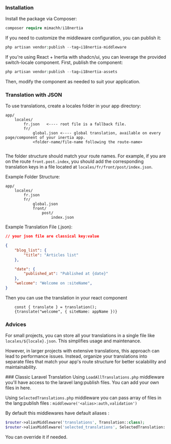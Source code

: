 ### Installation

Install the package via Composer:
```php
composer require mimachh/i18nertia
```


If you need to customize the middleware configuration, you can publish it:

```php
php artisan vendor:publish --tag=i18nertia-middleware

```

If you're using React + Inertia with shadcn/ui, you can leverage the provided switch-locale component. First, publish the component:
```php
php artisan vendor:publish --tag=i18nertia-assets

```
Then, modify the component as needed to suit your application.


### Translation with JSON
To use translations, create a locales folder in your app directory:
```
app/
    locales/
        fr.json   <---- root file is a fallback file. 
        fr/
            global.json <---- global translation, available on every page/component of your inertia app.
            <folder-name/file-name following the route-name>
               
```

The folder structure should match your route names. For example, if you are on the route `front.post.index`, you should add the corresponding translation keys in a file located at `locales/fr/front/post/index.json`.

Example Folder Structure:

```
app/
    locales/
        fr.json
        fr/
            global.json
            front/
                post/
                    index.json
```

Example Translation File (.json):

```json
// your json file are classical key:value

{
    "blog_list": {
        "title": "Articles list"
    },

    "date": {
        "published_at": "Published at {date}"
    },
    "welcome": "Welcome on :siteName",
}
```
Then you can use the translation in your react component 
```tsx
    const { translate } = translation();
    {translate("welcome", { siteName: appName })}
```
### Advices
For small projects, you can store all your translations in a single file like `locales/${locale}.json`. This simplifies usage and maintenance.

However, in larger projects with extensive translations, this approach can lead to performance issues. Instead, organize your translations into separate files that match your app's route structure for better scalability and maintainability.


### Classic Laravel Translation
Using `LoadAllTranslations.php` middleware you'll have access to the laravel lang:publish files. You can add your own files in here.

Using `SelectedTranslations.php` middleware you can pass array of files in the lang:publish files : `middleware('<alias>:auth,validation')`

By default this middlewares have default aliases : 
```php
$router->aliasMiddleware('translations', Translation::class);
$router->aliasMiddleware('selected_translations', SelectedTranslation::class);
```
You can override it if needed.
